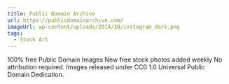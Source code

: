 ```yaml
---
title: Public Domain Archive
url: https://publicdomainarchive.com/
imageUrl: wp-content/uploads/2014/10/instagram_dark.png
tags:
  - Stock Art
---
```


100% free Public Domain Images New free stock photos added weekly No attribution required. Images released under CC0 1.0 Universal Public Domain Dedication.
